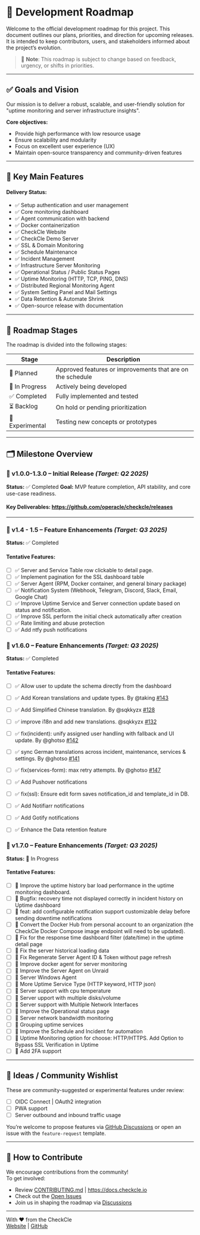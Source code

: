 # 📍 Development Roadmap

Welcome to the official development roadmap for this project. This document outlines our plans, priorities, and direction for upcoming releases. It is intended to keep contributors, users, and stakeholders informed about the project’s evolution.

> 🔄 **Note**: This roadmap is subject to change based on feedback, urgency, or shifts in priorities.

---

## ✅ Goals and Vision

Our mission is to deliver a robust, scalable, and user-friendly solution for "uptime monitoring and server infrastructure insights".

**Core objectives:**
- Provide high performance with low resource usage
- Ensure scalability and modularity
- Focus on excellent user experience (UX)
- Maintain open-source transparency and community-driven features

---

## 🧩 Key Main Features

#### Delivery Status:
- ✅ Setup authentication and user management
- ✅ Core monitoring dashboard
- ✅ Agent communication with backend
- ✅ Docker containerization
- ✅ CheckCle Website
- ✅ CheckCle Demo Server
- ✅ SSL & Domain Monitoring
- ✅ Schedule Maintenance
- ✅ Incident Management
- ✅ Infrastructure Server Monitoring
- ✅ Operational Status / Public Status Pages
- ✅ Uptime Monitoring (HTTP, TCP, PING, DNS)
- ✅ Distributed Regional Monitoring Agent
- ✅ System Setting Panel and Mail Settings
- ✅ Data Retention & Automate Shrink
- ✅ Open-source release with documentation

---
## 🚦 Roadmap Stages

The roadmap is divided into the following stages:

| Stage | Description |
|-------|-------------|
| 🎯 Planned | Approved features or improvements that are on the schedule |
| 🔧 In Progress | Actively being developed |
| ✅ Completed | Fully implemented and tested |
| ⏳ Backlog | On hold or pending prioritization |
| 🧪 Experimental | Testing new concepts or prototypes |

---

## 🗂 Milestone Overview

### 🚀 v1.0.0-1.3.0 – Initial Release _(Target: Q2 2025)_
**Status:** ✅ Completed 
**Goal:** MVP feature completion, API stability, and core use-case readiness.

#### Key Deliverables: https://github.com/operacle/checkcle/releases

---

### 🚀 v1.4 - 1.5 – Feature Enhancements _(Target: Q3 2025)_
**Status:** ✅ Completed 
#### Tentative Features:
- [ ] ✅ Server and Service Table row clickable to detail page.
- [ ] ✅ Implement pagination for the SSL dashboard table
- [ ] ✅ Server Agent (RPM, Docker container, and general binary package) 
- [ ] ✅ Notification System (Webhook, Telegram, Discord, Slack, Email, Google Chat)
- [ ] ✅ Improve Uptime Service and Server connection update based on status and notification.
- [ ] ✅ Improve SSL perform the initial check automatically after creation 
- [ ] ✅ Rate limiting and abuse protection
- [ ] ✅ Add ntfy push notifications

### 🚀 v1.6.0 – Feature Enhancements _(Target: Q3 2025)_
**Status:** ✅ Completed 
#### Tentative Features:
- [ ] ✅ Allow user to update the schema directly from the dashboard
- [ ] ✅ Add Korean translations and update types. By @taking [#143](https://github.com/operacle/checkcle/pull/143)
- [ ] ✅ Add Simplified Chinese translation. By @sqkkyzx [#128](https://github.com/operacle/checkcle/pull/128)
- [ ] ✅ improve i18n and add new translations. @sqkkyzx [#132](https://github.com/operacle/checkcle/pull/132)
- [ ] ✅ fix(incident): unify assigned user handling with fallback and UI update. By @ghotso [#142](https://github.com/operacle/checkcle/pull/142)
- [ ] ✅ sync German translations across incident, maintenance, services & settings. By @ghotso [#141](https://github.com/operacle/checkcle/pull/141)
- [ ] ✅ fix(services-form): max retry attempts. By @ghotso [#147](https://github.com/operacle/checkcle/pull/147)
- [ ] ✅ Add Pushover notifications
- [ ] ✅ fix(ssl):  Ensure edit form saves notification_id and template_id in DB.
- [ ] ✅ Add Notifiarr notifications
- [ ] ✅ Add Gotify notifications
- [ ] ✅ Enhance the Data retention feature


### 🚀 v1.7.0 – Feature Enhancements _(Target: Q3 2025)_
**Status:** 🔧 In Progress
#### Tentative Features:
- [ ] 🔧 Improve the uptime history bar load performance in the uptime monitoring dashboard.
- [ ] 🔧 Bugfix: recovery time not displayed correctly in incident history on Uptime dashboard
- [ ] 🔧 feat: add configurable notification support customizable delay before sending downtime notifications
- [ ] 🔧 Convert the Docker Hub from personal account to an organization (the CheckCle Docker Compose image endpoint will need to be updated).
- [ ] 🔧 Fix for the response time dashboard filter (date/time) in the uptime detail page
- [ ] 🔧 Fix the server historical loading data
- [ ] 🔧 Fix Regenerate Server Agent ID & Token without page refresh
- [ ] 🔧 Improve docker agent for server monitoring
- [ ] 🔧 Improve the Server Agent on Unraid
- [ ] 🔧 Server Windows Agent
- [ ] 🔧 More Uptime Service Type (HTTP keyword, HTTP json)
- [ ] 🔧 Server support with cpu temperature 
- [ ] 🔧 Server upport with multiple disks/volume
- [ ] 🔧 Server support with Multiple Network Interfaces 
- [ ] 🔧 Improve the Operational status page
- [ ] 🔧 Server network bandwidth monitoring
- [ ] 🔧 Grouping uptime services
- [ ] 🎯 Improve the Schedule and Incident for automation
- [ ] 🎯 Uptime Monitoring option for choose: HTTP/HTTPS. Add Option to Bypass SSL Verification in Uptime
- [ ] 🎯 Add 2FA support

---

## 🧠 Ideas / Community Wishlist

These are community-suggested or experimental features under review:

- [ ] OIDC Connect | OAuth2 integration
- [ ] PWA support
- [ ] Server outbound and inbound traffic usage

You’re welcome to propose features via [GitHub Discussions](https://github.com/operacle/checkcle/discussions) or open an issue with the `feature-request` template.

---

## 📌 How to Contribute

We encourage contributions from the community!  
To get involved:

- Review [CONTRIBUTING.md](../CONTRIBUTING.md) | https://docs.checkcle.io
- Check out the [Open Issues](https://github.com/operacle/checkcle/issues)
- Join us in shaping the roadmap via [Discussions](https://github.com/operacle/checkcle/discussions)

---
With ❤️ from the CheckCle  
[Website](https://checkcle.io) | [GitHub](https://github.com/operacle/checkcle)

